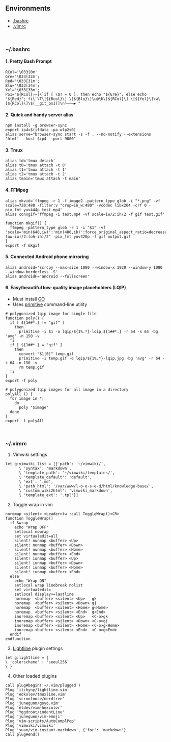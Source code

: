 ## Environments

- [.bashrc](#bashrc) 
- [.vimrc](#vimrc) 

<br>

### ~/.bashrc<a name="bashrc"></a>

#### 1. Pretty Bash Prompt 

```
RCol='\033[0m'
Gre='\033[32m';
Red='\033[31m';
Blu='\033[34m';
Yel='\033[33m';
PS1="${RCol}┌─[\`if [ \$? = 0 ]; then echo "${Gre}"; else echo "${Red}"; fi\`\T\[${Rcol}\] \[${Blu}\]\u@\h\[${RCol}\] \[${Yel}\]\w\[${RCol}\]\$(__git_ps1)]\n└───▶ "
```

#### 2. Quick and handy server alias 

```
npm install -g browser-sync
export ip4=$(ifdata -pa wlp2s0)
alias serve="browser-sync start -s -f . --no-notify --extensions 'html' --host $ip4 --port 9000"
```

#### 3. Tmux 

```
alias td='tmux detach'
alias t0='tmux attach -t 0'
alias t1='tmux attach -t 1'
alias t2='tmux attach -t 2'
alias tmain='tmux attach -t main'
```

#### 4. FFMpeg 

```
alias mkvid='ffmpeg -r 1 -f image2 -pattern_type glob -i "*.png" -vf scale=720:480 -filter:v "crop=in_w:480" -vcodec libx264 -crf 0 -pix_fmt yuv444p test.mp4'
alias convgif='ffmpeg -i test.mp4 -vf scale=iw/2:ih/2 -f gif test.gif'
```

```
function mkgif() {
  ffmpeg -pattern_type glob -r 1 -i "$1" -vf "scale='min(640,iw)':'min(480,ih)':force_original_aspect_ratio=decrease,pad=640:480:(ow-iw)/2:(oh-ih)/2" -pix_fmt yuv420p -f gif output.gif
}
export -f mkgif
```

#### 5. Connected Android phone mirroring 

```
alias android='scrcpy --max-size 1080 --window-x 1920 --window-y 1080 --window-borderless -S'
alias androidF='android --fullscreen'
```

#### 6. Easy/beautiful low-quality image placeholders (LQIP) 

- Must install [GO](https://medium.com/better-programming/install-go-1-11-on-ubuntu-18-04-16-04-lts-8c098c503c5f) 
- Uses [primitive](https://github.com/fogleman/primitive) command-line utility 

```
# polygonized lqip image for single file
function poly() {
  if [ ${1##*.} != "gif" ]
    then
      primitive -i $1 -o lqip/${1%.*}-lqip.${1##*.} -r 64 -s 64 -bg 'avg' -n 150 -v
  fi
  if [ ${1##*.} = "gif" ]
    then
      convert "$1[0]" temp.gif
      primitive -i temp.gif -o lqip/${1%.*}-lqip.jpg -bg 'avg' -r 64 -s 64 -n 150 -v
      rm temp.gif
  fi
}
export -f poly
```

```
# polygonized lqip images for all image in a directory
polyAll () {
  for image in *;
    do
      poly "$image"
  done
}
export -f polyAll
```

<br> 

### ~/.vimrc<a name="vimrc"></a> 

1. Vimwiki settings 

```
let g:vimwiki_list = [{'path': '~/vimwiki/',
      \ 'syntax': 'markdown',
      \ 'template_path': '~/vimwiki/templates/',
      \ 'template_default': 'default',
      \ 'ext': '.md',
      \ 'path_html': '/var/www/l-o-o-s-e-d/html/knowledge-base/',
      \ 'custom_wiki2html': 'vimwiki_markdown',
      \ 'template_ext': '.tpl'}]
```

2. Toggle wrap in vim 

```
noremap <silent> <Leader>tw :call ToggleWrap()<CR>
function ToggleWrap()
  if &wrap
    echo "Wrap OFF"
    setlocal nowrap
    set virtualedit=all
    silent! nunmap <buffer> <Up>
    silent! nunmap <buffer> <Down>
    silent! nunmap <buffer> <Home>
    silent! nunmap <buffer> <End>
    silent! iunmap <buffer> <Up>
    silent! iunmap <buffer> <Down>
    silent! iunmap <buffer> <Home>
    silent! iunmap <buffer> <End>
  else
    echo "Wrap ON"
    setlocal wrap linebreak nolist
    set virtualedit=
    setlocal display+=lastline
    noremap  <buffer> <silent> <Up>   gk
    noremap  <buffer> <silent> <Down> gj
    noremap  <buffer> <silent> <Home> g<Home>
    noremap  <buffer> <silent> <End>  g<End>
    inoremap <buffer> <silent> <Up>   <C-o>gk
    inoremap <buffer> <silent> <Down> <C-o>gj
    inoremap <buffer> <silent> <Home> <C-o>g<Home>
    inoremap <buffer> <silent> <End>  <C-o>g<End>
  endif
endfunction
```

3. [Lightline](https://github.com/itchyny/lightline.vim) plugin settings 

```
let g:lightline = {
\ 'colorscheme' : 'seoul256'
\ }
```

4. Other loaded plugins

```
call plug#begin('~/.vim/plugged')
Plug 'itchyny/lightline.vim'
Plug 'edkolev/tmuxline.vim'
Plug 'scrooloose/nerdtree'
Plug 'junegunn/goyo.vim'
Plug 'etdev/vim-hexcolor'
Plug 'Yggdroot/indentLine'
Plug 'junegunn/vim-emoji'
Plug 'vim-scripts/AutoComplPop'
Plug 'vimwiki/vimwiki'
Plug 'suan/vim-instant-markdown', {'for': 'markdown'}
call plug#end()
```

